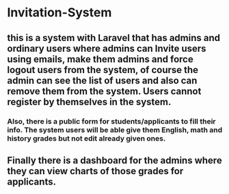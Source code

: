 # Invitation-System

## this is a system with Laravel that has admins and ordinary users where admins can Invite users using emails, make them admins and force logout users from the system, of course the admin can see the list of users and also can remove them from the system. Users cannot register by themselves in the system.
 
### Also, there is a public form for students/applicants to fill their info. The system users will be able give them English, math and history grades but not edit already given ones.
 
## Finally there is a dashboard for the admins where they can view charts of those grades for applicants.
